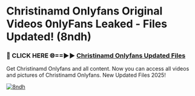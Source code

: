 # Christinamd Onlyfans Original Videos 0nlyFans Leaked - Files Updated! (8ndh)

<h3>🔴 CLICK HERE 🌐==►► <a href="https://tinyurl.com/2m67pmp6" rel="nofollow">Christinamd Onlyfans Updated Files</a></h3>

Get Christinamd Onlyfans and all content. Now you can access all videos and pictures of Christinamd Onlyfans. New Updated Files 2025!

[![8ndh](https://i.imgur.com/H4QAA4z.gif)](https://tinyurl.com/2m67pmp6)